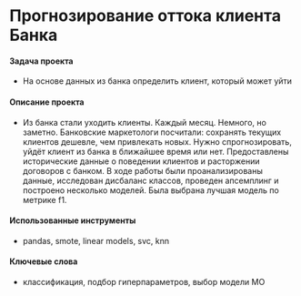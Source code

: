 # Прогнозирование оттока клиента Банка

#### Задача проекта

- На основе данных из банка определить клиент, который может уйти

#### Описание проекта

- Из банка стали уходить клиенты. Каждый месяц. Немного, но заметно. Банковские маркетологи посчитали: сохранять текущих клиентов дешевле, чем привлекать новых. Нужно спрогнозировать, уйдёт клиент из банка в ближайшее время или нет. Предоставлены исторические данные о поведении клиентов и расторжении договоров с банком. В ходе работы были проанализированы данные, исследован дисбаланс классов, проведен апсемплинг и построено несколько моделей. Была выбрана лучшая модель по метрике f1.

#### Использованные инструменты

- pandas, smote, linear models, svc, knn

#### Ключевые слова

- классификация, подбор гиперпараметров, выбор модели МО